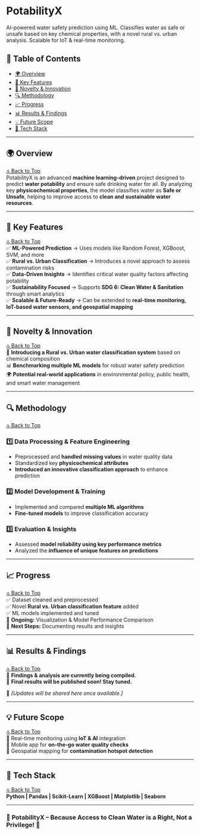 # PotabilityX  
AI-powered water safety prediction using ML. Classifies water as safe or unsafe based on key chemical properties, with a novel rural vs. urban analysis. Scalable for IoT & real-time monitoring.

## 📖 Table of Contents  
- [🌍 Overview](#-overview)  
- [🔹 Key Features](#-key-features)  
- [🔬 Novelty & Innovation](#-novelty--innovation)  
- [🔍 Methodology](#-methodology)  
- [📈 Progress](#-progress)  
- [📊 Results & Findings](#-results--findings)  
- [💡 Future Scope](#-future-scope)  
- [🔗 Tech Stack](#-tech-stack)  

---

## 🌍 Overview  
[🔝 Back to Top](#potabilityx)  
PotabilityX is an advanced **machine learning-driven** project designed to predict **water potability** and ensure safe drinking water for all. By analyzing key **physicochemical properties**, the model classifies water as **Safe or Unsafe**, helping to improve access to **clean and sustainable water resources**.  

---

## 🔹 Key Features  
[🔝 Back to Top](#potabilityx)  
✅ **ML-Powered Prediction** → Uses models like Random Forest, XGBoost, SVM, and more  
✅ **Rural vs. Urban Classification** → Introduces a novel approach to assess contamination risks  
✅ **Data-Driven Insights** → Identifies critical water quality factors affecting potability  
✅ **Sustainability Focused** → Supports **SDG 6: Clean Water & Sanitation** through smart analytics  
✅ **Scalable & Future-Ready** → Can be extended to **real-time monitoring, IoT-based water sensors, and geospatial mapping**  

---

## 🔬 Novelty & Innovation  
[🔝 Back to Top](#potabilityx)  
🚀 **Introducing a Rural vs. Urban water classification system** based on chemical composition  
📊 **Benchmarking multiple ML models** for robust water safety prediction  
🌍 **Potential real-world applications** in environmental policy, public health, and smart water management  

---

## 🔍 Methodology  
[🔝 Back to Top](#potabilityx)  

### 1️⃣ **Data Processing & Feature Engineering**  
- Preprocessed and **handled missing values** in water quality data  
- Standardized key **physicochemical attributes**  
- **Introduced an innovative classification approach** to enhance prediction  

### 2️⃣ **Model Development & Training**  
- Implemented and compared **multiple ML algorithms**  
- **Fine-tuned models** to improve classification accuracy  

### 3️⃣ **Evaluation & Insights**  
- Assessed **model reliability using key performance metrics**  
- Analyzed the **influence of unique features on predictions**  

---

## 📈 Progress  
[🔝 Back to Top](#potabilityx)  
✅ Dataset cleaned and preprocessed  
✅ Novel **Rural vs. Urban classification feature** added  
✅ ML models implemented and tuned  
🔄 **Ongoing:** Visualization & Model Performance Comparison  
🚀 **Next Steps:** Documenting results and insights  

---

## 📊 Results & Findings  
[🔝 Back to Top](#potabilityx)  
🔹 **Findings & analysis are currently being compiled.**  
🔹 **Final results will be published soon! Stay tuned.**  

📌 _[Updates will be shared here once available.]_  


---

## 💡 Future Scope  
[🔝 Back to Top](#potabilityx)  
🔹 Real-time monitoring using **IoT & AI** integration  
🔹 Mobile app for **on-the-go water quality checks**  
🔹 Geospatial mapping for **contamination hotspot detection**  

---

## 🔗 Tech Stack  
[🔝 Back to Top](#potabilityx)  
**Python | Pandas | Scikit-Learn | XGBoost | Matplotlib | Seaborn**  

---

### 🚀 **PotabilityX – Because Access to Clean Water is a Right, Not a Privilege!** 💙  
